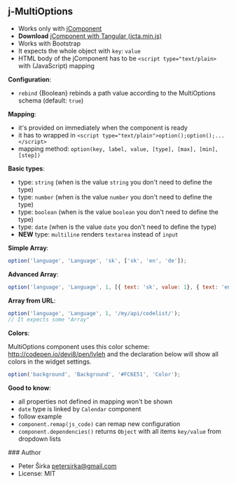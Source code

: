 ## j-MultiOptions

- Works only with [jComponent](http://jcomponent.org)
- __Download__ [jComponent with Tangular (jcta.min.js)](https://github.com/petersirka/jComponent)
- Works with Bootstrap
- It expects the whole object with `key`: `value`
- HTML body of the jComponent has to be `<script type="text/plain>` with (JavaScript) mapping

__Configuration__:

- `rebind` {Boolean} rebinds a path value according to the MultiOptions schema (default: `true`)

__Mapping__:

- it's provided on immediately when the component is ready
- it has to wrapped in `<script type="text/plain">option();option();...</script>`
- mapping method: `option(key, label, value, [type], [max], [min], [step])`

__Basic types__:

- type: `string` (when is the value `string` you don't need to define the type)
- type: `number` (when is the value `number` you don't need to define the type)
- type: `boolean` (when is the value `boolean` you don't need to define the type)
- type: `date` (when is the value `date` you don't need to define the type)
- __NEW__ type: `multiline` renders `textarea` instead of `input`

__Simple Array__:

```javascript
option('language', 'Language', 'sk', ['sk', 'en', 'de']);
```

__Advanced Array__:

```javascript
option('language', 'Language', 1, [{ text: 'sk', value: 1}, { text: 'en', value: 2}, { text: 'de', value: 3}]);
```

__Array from URL__:

```javascript
option('language', 'Language', 1, '/my/api/codelist/');
// It expects some "Array"
```

__Colors__:

MultiOptions component uses this color scheme: <http://codepen.io/devi8/pen/lvIeh> and the declaration below will show all colors in the widget settings.

```javascript
option('background', 'Background', '#FC6E51', 'Color');
```

__Good to know__:
- all properties not defined in mapping won't be shown
- `date` type is linked by `Calendar` component
- follow example
- `component.remap(js_code)` can remap new configuration
- `component.dependencies()` returns `Object` with all items `key/value` from dropdown lists

### Author

- Peter Širka <petersirka@gmail.com>
- License: MIT
